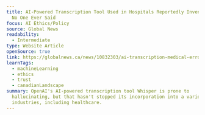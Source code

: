 ```yaml
---
title: AI-Powered Transcription Tool Used in Hospitals Reportedly Invents Things
  No One Ever Said
focus: AI Ethics/Policy
source: Global News
readability:
  - Intermediate
type: Website Article
openSource: true
link: https://globalnews.ca/news/10832303/ai-transcription-medical-errors/
learnTags:
  - machineLearning
  - ethics
  - trust
  - canadianLandscape
summary: OpenAI's AI-powered transcription tool Whisper is prone to
  hallucinating, but that hasn't stopped its incorporation into a variety of
  industries, including healthcare.
---
```

